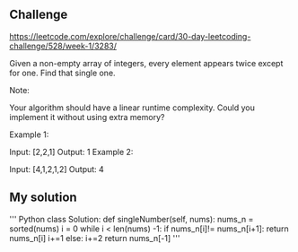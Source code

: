 ## Challenge
https://leetcode.com/explore/challenge/card/30-day-leetcoding-challenge/528/week-1/3283/

Given a non-empty array of integers, every element appears twice except for one. Find that single one.

Note:

Your algorithm should have a linear runtime complexity. Could you implement it without using extra memory?

Example 1:

Input: [2,2,1]
Output: 1
Example 2:

Input: [4,1,2,1,2]
Output: 4

## My solution
''' Python
class Solution:
    def singleNumber(self, nums):
        nums_n = sorted(nums)
        i = 0
        while i < len(nums) -1:
            if nums_n[i]!= nums_n[i+1]:
                return nums_n[i]
                i+=1
            else:
                i+=2
        return nums_n[-1]
'''      
